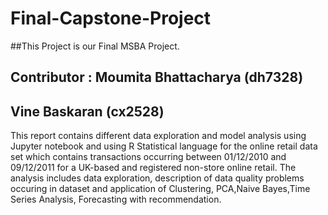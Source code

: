 # Final-Capstone-Project
##This Project is our Final MSBA Project.
## Contributor : Moumita Bhattacharya (dh7328)
##               Vine Baskaran (cx2528)

This report contains different data exploration and model analysis using Jupyter notebook and using R Statistical language for the online retail data set which contains transactions occurring between 01/12/2010 and 09/12/2011 for a UK-based and registered non-store online retail. The analysis includes data exploration, description of data quality problems occuring in dataset and application of Clustering, PCA,Naive Bayes,Time Series Analysis, Forecasting with recommendation.
